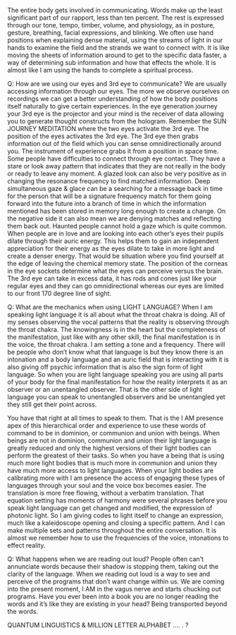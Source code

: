 


The entire body gets involved in communicating.
Words make up the least significant part of our rapport,
less than ten percent.
The rest is expressed through our tone,
tempo,
timber,
volume,
and physiology,
as in posture,
gesture,
breathing,
facial expressions,
and blinking.
We often use hand positions when explaining dense material,
using the streams of light in our hands to examine the field and the strands we want to connect with.
It is like moving the sheets of information around to get to the specific data faster,
a way of determining sub information and how that effects the whole.
It is almost like I am using the hands to complete a spiritual process.

Q: How are we using our eyes and 3rd eye to communicate?
We are usually accessing information through our eyes.
The more we observe ourselves on recordings we can get a better understanding of how the body positions itself naturally to give certain experiences.
In the eye generation journey your 3rd eye is the projector and your mind is the receiver of data allowing you to generate thought constructs from the hologram.
Remember the SUN JOURNEY MEDITATION where the two eyes activate the 3rd eye.
The position of the eyes activates the 3rd eye.
The 3rd eye then grabs information out of the field which you can sense omnidirectionally around you.
The instrument of experience grabs it from a position in space time.
Some people have difficulties to connect through eye contact.
They have a stare or look away pattern that indicates that they are not really in the body or ready to leave any moment.
A glazed look can also be very positive as in changing the resonance frequency to find matched information.
Deep simultaneous gaze & glace can be a searching for a message back in time for the person that will be a signature frequency match for them going forward into the future into a branch of time in which the information mentioned has been stored in memory long enough to create a change.
On the negative side it can also mean we are denying matches and reflecting them back out.
Haunted people cannot hold a gaze which is quite common.
When people are in love and are looking into each other’s eyes their pupils dilate through their auric energy.
This helps them to gain an independent appreciation for their energy as the eyes dilate to take in more light and create a denser energy.
That would be situation where you find yourself at the edge of leaving the chemical memory state.
The position of the corneas in the eye sockets determine what the eyes can perceive versus the brain.
The 3rd eye can take in excess data,
it has rods and cones just like your regular eyes and they can go omnidirectional whereas our eyes are limited to our front 170 degree line of sight.


Q: What are the mechanics when using LIGHT LANGUAGE?
When I am speaking light language it is all about what the throat chakra is doing.
All of my senses observing the vocal patterns that the reality is observing through the throat chakra.
The knowingness is in the heart but the completeness of the manifestation,
just like with any other skill,
the final manifestation is in the voice,
the throat chakra.
I am setting a tone and a frequency.
There will be people who don’t know what that language is but they know there is an intonation and a body language and an auric field that is interacting with it is also giving off psychic information that is also the sign form of light language.
So when you are light language speaking you are using all parts of your body for the final manifestation for how the reality interprets it as an observer or an unentangled observer.
That is the other side of light language you can speak to unentangled observers and be unentangled yet they still get their point across.

You have that right at all times to speak to them.
That is the I AM presence apex of this hierarchical order and experience to use these words of command to be in dominion,
or communion and union with beings.
When beings are not in dominion,
communion and union their light language is greatly reduced and only the highest versions of their light bodies can perform the greatest of their tasks.
So when you have a being that is using much more light bodies that is much more in communion and union they have much more access to light languages.
When your light bodies are calibrating more with I am presence the access of engaging these types of languages through your soul and the voice box becomes easier.
The translation is more free flowing,
without a verbatim translation.
That equation setting has moments of harmony were several phrases before you speak light language can get changed and modified,
the expression of photonic light.
So I am giving codes to light itself to change an expression,
much like a kaleidoscope opening and closing a specific pattern.
And I can make multiple sets and patterns throughout the entire conversation.
It is almost we remember how to use the frequencies of the voice,
intonations to effect reality.

Q: What happens when we are reading out loud?
People often can’t annunciate words because their shadow is stopping them,
taking out the clarity of the language.
When we reading out loud is a way to see and perceive of the programs that don’t want change within us.
We are coming into the present moment,
I AM in the vagus nerve and starts chucking out programs.
Have you ever been into a book you are no longer reading the words and it’s like they are existing in your head?
Being transported beyond the words.

QUANTUM LINGUISTICS & MILLION LETTER ALPHABET ….
.
?
